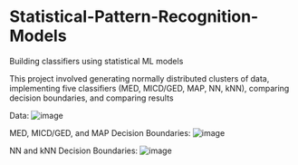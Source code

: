 # Statistical-Pattern-Recognition-Models
Building classifiers using statistical ML models

This project involved generating normally distributed clusters of data, implementing five classifiers (MED, MICD/GED, MAP, NN, kNN), comparing decision boundaries, and comparing results

Data: 
![image](https://user-images.githubusercontent.com/23649910/221669287-52e5c5eb-129d-494d-b460-4e464f8e5abe.png)

MED, MICD/GED, and MAP Decision Boundaries: 
![image](https://user-images.githubusercontent.com/23649910/221670043-cf3cb071-4a0c-4ba1-bcd9-8c14ed88d9ba.png)

NN and kNN Decision Boundaries: 
![image](https://user-images.githubusercontent.com/23649910/221670144-690a58d9-43c8-4bba-873e-3b935a407354.png)
